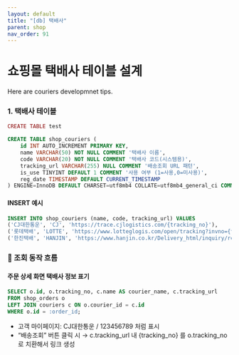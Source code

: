 ```yaml
---
layout: default
title: "[db] 택배사"
parent: shop
nav_order: 91
---
```


# 쇼핑몰 택배사 테이블 설계

Here are couriers developmnet tips.

### 1. 택배사 테이블

```php
CREATE TABLE test
```

```sql
CREATE TABLE shop_couriers (
    id INT AUTO_INCREMENT PRIMARY KEY,    
    name VARCHAR(50) NOT NULL COMMENT '택배사 이름',
    code VARCHAR(20) NOT NULL COMMENT '택배사 코드(시스템용)',
    tracking_url VARCHAR(255) NULL COMMENT '배송조회 URL 패턴',
    is_use TINYINT DEFAULT 1 COMMENT '사용 여부 (1=사용,0=미사용)',
    reg_date TIMESTAMP DEFAULT CURRENT_TIMESTAMP
) ENGINE=InnoDB DEFAULT CHARSET=utf8mb4 COLLATE=utf8mb4_general_ci COMMENT='택배사 목록';
```

#### INSERT 예시
```sql
INSERT INTO shop_couriers (name, code, tracking_url) VALUES
('CJ대한통운', 'CJ', 'https://trace.cjlogistics.com/{tracking_no}'),
('롯데택배', 'LOTTE', 'https://www.lotteglogis.com/open/tracking?invno={tracking_no}'),
('한진택배', 'HANJIN', 'https://www.hanjin.co.kr/Delivery_html/inquiry/result_waybill.jsp?wbl_num={tracking_no}');
```

### 📌 조회 동작 흐름

#### 주문 상세 화면 택배사 정보 표기
```sql
SELECT o.id, o.tracking_no, c.name AS courier_name, c.tracking_url
FROM shop_orders o
LEFT JOIN couriers c ON o.courier_id = c.id
WHERE o.id = :order_id;
```

* 고객 마이페이지: CJ대한통운 / 123456789 처럼 표시
* “배송조회” 버튼 클릭 시 → c.tracking_url 내 {tracking_no} 를 o.tracking_no 로 치환해서 링크 생성
